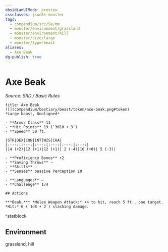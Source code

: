 ```yaml
---
obsidianUIMode: preview
cssclasses: json5e-monster
tags:
  - compendium/src/5e/mm
  - monster/environment/grassland
  - monster/environment/hill
  - monster/size/large
  - monster/type/beast
aliases:
  - Axe Beak
dg-publish: true
---
```

# Axe Beak
*Source: SRD / Basic Rules*  

```ad-statblock
title: Axe Beak
![](compendium/bestiary/beast/token/axe-beak.png#token)
*Large beast, Unaligned*

- **Armor Class** 11 
- **Hit Points** 19 (`3d10 + 3`)
- **Speed** 50 ft.

|STR|DEX|CON|INT|WIS|CHA|
|:---:|:---:|:---:|:---:|:---:|:---:|
|14 (+2)|12 (+1)|12 (+1)| 2 (-4)|10 (+0)| 5 (-3)|

- **Proficiency Bonus** +2
- **Saving Throws** ⏤
- **Skills** ⏤
- **Senses** passive Perception 10

- **Languages** —
- **Challenge** 1/4

## Actions

***Beak.*** *Melee Weapon Attack:* +4 to hit, reach 5 ft., one target. *Hit:* 6 (`1d8 + 2`) slashing damage.
```
^statblock

## Environment

grassland, hill